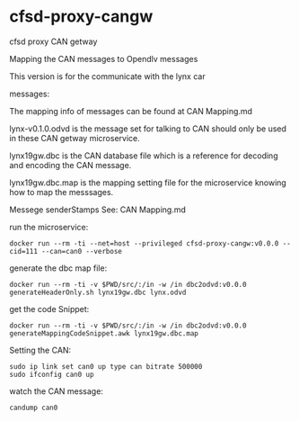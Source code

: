 # cfsd-proxy-cangw
cfsd proxy CAN getway

Mapping the CAN messages to Opendlv messages

This version is for the communicate with the lynx car

messages:

The mapping info of messages can be found at CAN Mapping.md

lynx-v0.1.0.odvd is the message set for talking to CAN should only be used in these CAN getway microservice.

lynx19gw.dbc is the CAN database file which is a reference for decoding and encoding the CAN message.

lynx19gw.dbc.map is the mapping setting file for the microservice knowing how to map the messsages.

Messege senderStamps See: CAN Mapping.md

run the microservice:

```
docker run --rm -ti --net=host --privileged cfsd-proxy-cangw:v0.0.0 --cid=111 --can=can0 --verbose
```


generate the dbc map file:

```
docker run --rm -ti -v $PWD/src/:/in -w /in dbc2odvd:v0.0.0 generateHeaderOnly.sh lynx19gw.dbc lynx.odvd
```

get the code Snippet:

```
docker run --rm -ti -v $PWD/src/:/in -w /in dbc2odvd:v0.0.0 generateMappingCodeSnippet.awk lynx19gw.dbc.map
```

Setting the CAN:

```
sudo ip link set can0 up type can bitrate 500000
sudo ifconfig can0 up
```

watch the CAN message:

```
candump can0
```